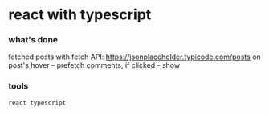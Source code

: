 # react with typescript

### what's done

fetched posts with fetch API: https://jsonplaceholder.typicode.com/posts
on post's hover - prefetch comments, if clicked - show

### tools

`react typescript`
